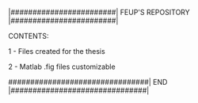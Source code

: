 |########################| FEUP'S REPOSITORY |########################|

CONTENTS:

1 - Files created for the thesis

2 - Matlab .fig files customizable 

################################| END |###############################|
